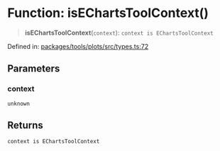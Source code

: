 # Function: isEChartsToolContext()

> **isEChartsToolContext**(`context`): `context is EChartsToolContext`

Defined in: [packages/tools/plots/src/types.ts:72](https://github.com/GeoDaCenter/openassistant/blob/0f7bf760e453a1735df9463dc799b04ee2f630fd/packages/tools/plots/src/types.ts#L72)

## Parameters

### context

`unknown`

## Returns

`context is EChartsToolContext`
